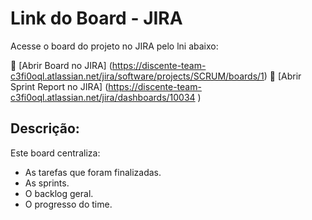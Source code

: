 # Link do Board - JIRA

Acesse o board do projeto no JIRA pelo lni abaixo:

🔗 [Abrir Board no JIRA] (https://discente-team-c3fi0oql.atlassian.net/jira/software/projects/SCRUM/boards/1)
🔗 [Abrir Sprint Report no JIRA] (https://discente-team-c3fi0oql.atlassian.net/jira/dashboards/10034 )

## Descrição:

Este board centraliza:

- As tarefas que foram finalizadas.
- As sprints.
- O backlog geral.
- O progresso do time.
